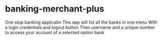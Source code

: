 # banking-merchant-plus
One stop banking applicatin
This app will list all the banks in one menu 
With a login credentials and logout button
Then username and a unique number to access your account of a selected option bank
